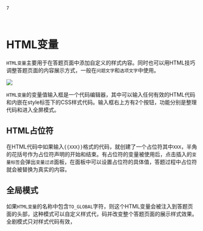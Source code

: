```index
7
```
```tag

```
```summary
```

# HTML变量

`HTML变量`主要用于在答题页面中添加自定义的样式内容。同时也可以用HTML技巧调整答题页面的内容展示方式，一般在`问题文字`和`选项文字`中使用。

<img src='../../assets/snapshots/design/variable/html-type.png'>

`HTML变量`的变量值输入框是一个代码编辑器，其中可以输入任何有效的HTML代码和内嵌在style标签下的CSS样式代码。输入框右上方有2个按钮，功能分别是整理代码和进入全屏模式。

## HTML占位符

在HTML代码中如果输入`{{XXX}}`格式的代码，就创建了一个占位符其中`XXX`，半角的花括号作为占位符声明的开始和结束。有占位符的变量被使用后，点击插入的`变量标签`会弹出`变量过滤`面板，在面板中可以设置占位符的具体值，答题过程中占位符就会被替换为真实的内容。

## 全局模式

如果`HTML变量`的名称中包含`TO_GLOBAL`字符，则这个HTML变量会被注入到答题页面的头部，这种模式可以自定义样式代，码并改变整个答题页面的展示样式效果。全剧模式只对样式代码有效，

